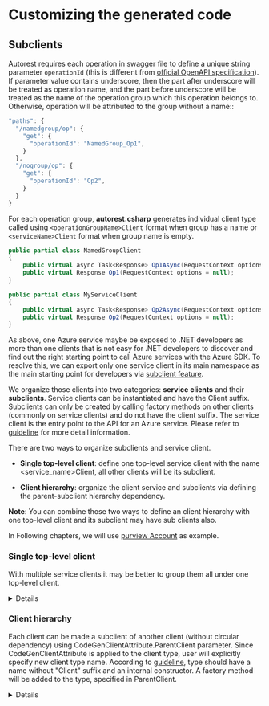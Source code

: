# Customizing the generated code

## Subclients

Autorest requires each operation in swagger file to define a unique string parameter `operationId` (this is different from [official OpenAPI specification](https://swagger.io/docs/specification/paths-and-operations/#operationId)). If parameter value contains underscore, then the part after underscore will be treated as operation name, and the part before underscore will be treated as the name of the operation group which this operation belongs to. Otherwise, operation will be attributed to the group without a name::

```js
"paths": {
  "/namedgroup/op": {
    "get": {
      "operationId": "NamedGroup_Op1",
    }
  },
  "/nogroup/op": {
    "get": {
      "operationId": "Op2",
    }
  }
}
```

For each operation group, **autorest.csharp** generates individual client type called using `<operationGroupName>Client` format when group has a name or `<serviceName>Client` format when group name is empty.

```cs
public partial class NamedGroupClient
{
    public virtual async Task<Response> Op1Async(RequestContext options = null);
    public virtual Response Op1(RequestContext options = null);
}
```

```cs
public partial class MyServiceClient
{
    public virtual async Task<Response> Op2Async(RequestContext options = null);
    public virtual Response Op2(RequestContext options = null);
}
```

As above, one Azure service maybe be exposed to .NET developers as more than one clients that is not easy for .NET developers to discover and find out the right starting point to call Azure services with the Azure SDK. To resolve this, we can export only one service client in its main namespace as the main starting point for developers via [subclient feature](https://azure.github.io/azure-sdk/dotnet_introduction.html#dotnet-subclients).

We organize those clients into two categories: **service clients** and their **subclients**. Service clients can be instantiated and have the Client suffix. Subclients can only be created by calling factory methods on other clients (commonly on service clients) and do not have the client suffix. The service client is the entry point to the API for an Azure service. Please refer to [guideline](https://azure.github.io/azure-sdk/dotnet_introduction.html#dotnet-subclients) for more detail information.

There are two ways to organize subclients and service client.

- **Single top-level client**: define one top-level service client with the name <service_name>Client, all other clients will be its subclient.

- **Client hierarchy**: organize the client service and subclients via defining the parent-subclient hierarchy dependency.

**Note**: You can combine those two ways to define an client hierarchy with one top-level client and its subclient may have sub clients also.

In Following chapters, we will use [purview Account](https://github.com/Azure/azure-rest-api-specs/blob/b2bddfe2e59b5b14e559e0433b6e6d057bcff95d/specification/purview/data-plane/Azure.Analytics.Purview.Account/preview/2019-11-01-preview/account.json) as example.

### Single top-level client

With multiple service clients it may be better to group them all under one top-level client.

<details>

**Generate Code, and generated code is:**

``` C#
//Generated\AccountsClient.cs
namespace Azure.Analytics.Purview.Account
{
    public partial class AccountsClient
    {
        public AccountsClient(string endpoint, TokenCredential credential, PurviewAccountClientOptions options = null){}
    }
}

//Generated\CollectionsClient.cs
namespace Azure.Analytics.Purview.Account
{
    public partial class CollectionsClient
    {
        public CollectionsClient(string endpoint, TokenCredential credential, PurviewAccountClientOptions options = null){}
    }
}

//Generated\ResourceSetRulesClient.cs
namespace Azure.Analytics.Purview.Account
{
    public partial class ResourceSetRulesClient
    {
        public ResourceSetRulesClient(string endpoint, TokenCredential credential, PurviewAccountClientOptions options = null){}
    }
}
```

**Add customize configuration:**

Add `single-top-level-client: true` in the autorest configuration.

``` md
### AutoRest Configuration
> see https://aka.ms/autorest

``` yaml
title: PurviewAccount
namespace: Azure.Analytics.Purview.Account
input-file: $(this-folder)/account.json
data-plane: true
security: AzureKey
security-header-name: Fake-Subscription-Key
single-top-level-client: true
```

**Regenerate the code, and Generated code after:**

``` diff
//Add Top-level-client as service client, Generated\PurviewAccountClient.cs
namespace Azure.Analytics.Purview.Account
{
+   public partial class PurviewAccountClient
    {
        private static readonly string[] AuthorizationScopes = new string[] { "https://purview.azure.net/.default" };
        private readonly TokenCredential _tokenCredential;
        private readonly HttpPipeline _pipeline;

        /// <summary> The ClientDiagnostics is used to provide tracing support for the client library. </summary>
        internal ClientDiagnostics ClientDiagnostics { get; }

        /// <summary> The HTTP pipeline for sending and receiving REST requests and responses. </summary>
        public virtual HttpPipeline Pipeline => _pipeline;

        /// <summary> Initializes a new instance of PurviewAccountClient for mocking. </summary>
        protected PurviewAccountClient()
        {
        }

        /// <summary> Initializes a new instance of PurviewAccountClient. </summary>
        /// <param name="credential"> A credential used to authenticate to an Azure Service. </param>
        /// <param name="options"> The options for configuring the client. </param>
        /// <exception cref="ArgumentNullException"> <paramref name="credential"/> is null. </exception>
        public PurviewAccountClient(TokenCredential credential, PurviewAccountClientOptions options = null)
        {
            Argument.AssertNotNull(credential, nameof(credential));
            options ??= new PurviewAccountClientOptions();

            ClientDiagnostics = new ClientDiagnostics(options);
            _tokenCredential = credential;
            _pipeline = HttpPipelineBuilder.Build(options, Array.Empty<HttpPipelinePolicy>(), new HttpPipelinePolicy[] { new BearerTokenAuthenticationPolicy(_tokenCredential, AuthorizationScopes) }, new ResponseClassifier());
        }

        /// <summary> Initializes a new instance of Accounts. </summary>
        /// <param name="endpoint"> The account endpoint of your Purview account. Example: https://{accountName}.purview.azure.com/account/. </param>
        /// <param name="apiVersion"> Api Version. </param>
        /// <exception cref="ArgumentNullException"> <paramref name="endpoint"/> or <paramref name="apiVersion"/> is null. </exception>
        public virtual Accounts GetAccountsClient(string endpoint, string apiVersion = "2019-11-01-preview")
        {
            Argument.AssertNotNull(endpoint, nameof(endpoint));
            Argument.AssertNotNull(apiVersion, nameof(apiVersion));

            return new Accounts(ClientDiagnostics, _pipeline, _tokenCredential, endpoint, apiVersion);
        }

        /// <summary> Initializes a new instance of Collections. </summary>
        /// <param name="endpoint"> The account endpoint of your Purview account. Example: https://{accountName}.purview.azure.com/account/. </param>
        /// <param name="apiVersion"> Api Version. </param>
        /// <exception cref="ArgumentNullException"> <paramref name="endpoint"/> or <paramref name="apiVersion"/> is null. </exception>
        public virtual Collections GetCollectionsClient(string endpoint, string apiVersion = "2019-11-01-preview")
        {
            Argument.AssertNotNull(endpoint, nameof(endpoint));
            Argument.AssertNotNull(apiVersion, nameof(apiVersion));

            return new Collections(ClientDiagnostics, _pipeline, _tokenCredential, endpoint, apiVersion);
        }

        /// <summary> Initializes a new instance of ResourceSetRules. </summary>
        /// <param name="endpoint"> The account endpoint of your Purview account. Example: https://{accountName}.purview.azure.com/account/. </param>
        /// <param name="apiVersion"> Api Version. </param>
        /// <exception cref="ArgumentNullException"> <paramref name="endpoint"/> or <paramref name="apiVersion"/> is null. </exception>
        public virtual ResourceSetRules GetResourceSetRulesClient(string endpoint, string apiVersion = "2019-11-01-preview")
        {
            Argument.AssertNotNull(endpoint, nameof(endpoint));
            Argument.AssertNotNull(apiVersion, nameof(apiVersion));

            return new ResourceSetRules(ClientDiagnostics, _pipeline, _tokenCredential, endpoint, apiVersion);
        }
    }
}

// SubClient: Accounts Generated\Accounts.cs
namespace Azure.Analytics.Purview.Account
{
-   public partial class AccountsClient
+   public partial class Accounts
    {
-       protected AccountsClient(){}
+       protected Accounts(){}
-       public AccountsClient(string endpoint, TokenCredential credential, PurviewAccountClientOptions options = null){}
+       internal Accounts(ClientDiagnostics clientDiagnostics, HttpPipeline pipeline, TokenCredential tokenCredential, string endpoint, string apiVersion)
    }
}

//subclient: Collections Generated\Collections.cs
namespace Azure.Analytics.Purview.Account
{
-   public partial class CollectionsClient
+   public partial class Collections
    {
-       protected CollectionsClient()
+       protected Collections()
-       public CollectionsClient(string endpoint, TokenCredential credential, PurviewAccountClientOptions options = null){}
+       internal Collections(ClientDiagnostics clientDiagnostics, HttpPipeline pipeline, TokenCredential tokenCredential, string endpoint, string apiVersion) {}
    }
}

//subclient: ResourceSetRules Generated\ResourceSetRules.cs
namespace Azure.Analytics.Purview.Account
{
-   public partial class ResourceSetRulesClient
+   public partial class ResourceSetRules
    {
-       protected ResourceSetRulesClient()
+       protected ResourceSetRules()
-       public ResourceSetRulesClient(string endpoint, TokenCredential credential, PurviewAccountClientOptions options = null){}
+       internal ResourceSetRules(ClientDiagnostics clientDiagnostics, HttpPipeline pipeline, TokenCredential tokenCredential, string endpoint, string apiVersion) {}
    }
}

```

</details>

### Client hierarchy

Each client can be made a subclient of another client (without circular dependency) using CodeGenClientAttribute.ParentClient parameter.
Since CodeGenClientAttribute is applied to the client type, user will explicitly specify new client type name. According to [guideline](https://azure.github.io/azure-sdk/dotnet_introduction.html#dotnet-subclients), type should have a name without "Client" suffix and an internal constructor. A factory method will be added to the type, specified in ParentClient.

<details>

**Generate Code, and Generated code is:**

``` C#
//Generated\AccountsClient.cs
namespace Azure.Analytics.Purview.Account
{
    public partial class AccountsClient
    {
        public AccountsClient(string endpoint, TokenCredential credential, PurviewAccountClientOptions options = null){}
    }
}

//Generated\CollectionsClient.cs
namespace Azure.Analytics.Purview.Account
{
    public partial class CollectionsClient
    {
        public CollectionsClient(string endpoint, TokenCredential credential, PurviewAccountClientOptions options = null){}
    }
}

//Generated\ResourceSetRulesClient.cs
namespace Azure.Analytics.Purview.Account
{
    public partial class ResourceSetRulesClient
    {
        public ResourceSetRulesClient(string endpoint, TokenCredential credential, PurviewAccountClientOptions options = null){}
    }
}
```

**Add client hierarchy customization (Customizations.cs):**

```C#

//Customizations.cs
using Azure.Core;

namespace Azure.Analytics.Purview.Account
{
    [CodeGenClient("CollectionsClient", ParentClient = typeof(AccountsClient))]
    public partial class Collections { }
    [CodeGenClient("ResourceSetRulesClient", ParentClient = typeof(AccountsClient))]
    public partial class ResourceSetRules { }
}
```

**Regenerate code, and Generated code after:**

```diff
namespace Azure.Analytics.Purview.Account
{
-   public partial class PurviewAccountClientOptions : ClientOptions
+   public partial class AccountsClientOptions : ClientOptions
}
//Promote Parent client to service client: AccountsClient Generated\AccountsClient.cs
namespace Azure.Analytics.Purview.Account
{
    public partial class AccountsClient
    {
-        public AccountsClient(string endpoint, TokenCredential credential, PurviewAccountClientOptions options = null){}
+        public AccountsClient(string endpoint, TokenCredential credential, AccountsClientOptions options = null){}

+
+        /// <summary> Initializes a new instance of Client2. </summary>
+        public virtual Collections GetCollectionsClient()
+        { }
+
+        public virtual ResourceSetRules GetResourceSetRulesClient()
+        { }
    }
}

//Subclient: Collections Generated\Collections.cs
namespace Azure.Analytics.Purview.Account
{
-   public partial class CollectionsClient
+   public partial class Collections
    {
-       protected CollectionsClient(){}
+       protected Collections(){}
-       public CollectionsClient(string endpoint, TokenCredential credential, PurviewAccountClientOptions options = null){}
+       internal Collections(ClientDiagnostics clientDiagnostics, HttpPipeline pipeline, TokenCredential tokenCredential, string endpoint, string apiVersion){}
    }
}

//Subclient: ResourceSetRules Generated\ResourceSetRules.cs
namespace Azure.Analytics.Purview.Account
{
-   public partial class ResourceSetRulesClient
+   public partial class ResourceSetRules
    {
-       protected ResourceSetRulesClient(){}
+       protected ResourceSetRules(){}
-       public ResourceSetRulesClient(string endpoint, TokenCredential credential, PurviewAccountClientOptions options = null){}
+       internal ResourceSetRules(ClientDiagnostics clientDiagnostics, HttpPipeline pipeline, TokenCredential tokenCredential, string endpoint, string apiVersion){}
    }
}

```

</details>